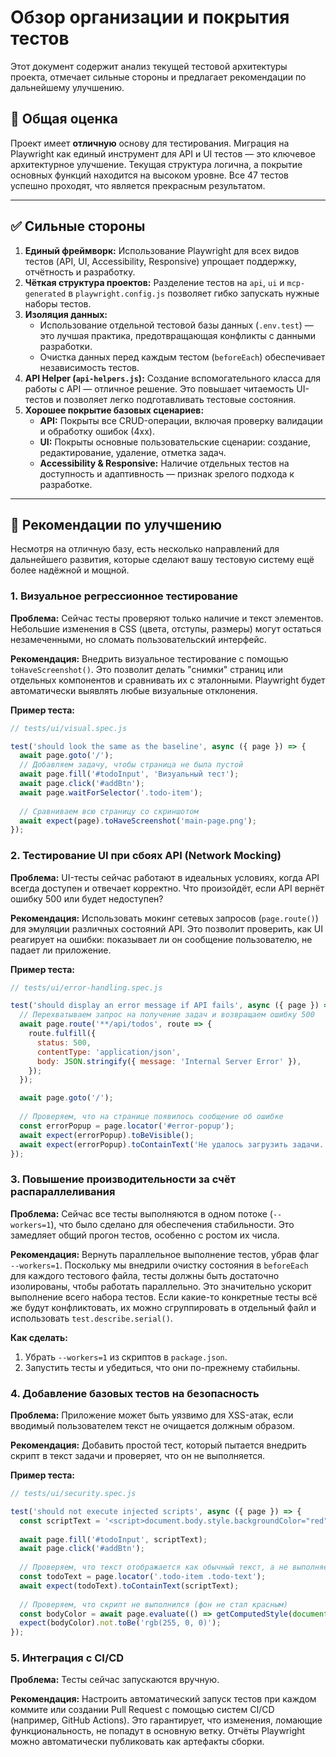 # Обзор организации и покрытия тестов

Этот документ содержит анализ текущей тестовой архитектуры проекта, отмечает сильные стороны и предлагает рекомендации по дальнейшему улучшению.

## 🎯 Общая оценка

Проект имеет **отличную** основу для тестирования. Миграция на Playwright как единый инструмент для API и UI тестов — это ключевое архитектурное улучшение. Текущая структура логична, а покрытие основных функций находится на высоком уровне. Все 47 тестов успешно проходят, что является прекрасным результатом.

---

## ✅ Сильные стороны

1.  **Единый фреймворк:** Использование Playwright для всех видов тестов (API, UI, Accessibility, Responsive) упрощает поддержку, отчётность и разработку.
2.  **Чёткая структура проектов:** Разделение тестов на `api`, `ui` и `mcp-generated` в `playwright.config.js` позволяет гибко запускать нужные наборы тестов.
3.  **Изоляция данных:**
    *   Использование отдельной тестовой базы данных (`.env.test`) — это лучшая практика, предотвращающая конфликты с данными разработки.
    *   Очистка данных перед каждым тестом (`beforeEach`) обеспечивает независимость тестов.
4.  **API Helper (`api-helpers.js`):** Создание вспомогательного класса для работы с API — отличное решение. Это повышает читаемость UI-тестов и позволяет легко подготавливать тестовые состояния.
5.  **Хорошее покрытие базовых сценариев:**
    *   **API:** Покрыты все CRUD-операции, включая проверку валидации и обработку ошибок (4xx).
    *   **UI:** Покрыты основные пользовательские сценарии: создание, редактирование, удаление, отметка задач.
    *   **Accessibility & Responsive:** Наличие отдельных тестов на доступность и адаптивность — признак зрелого подхода к разработке.

---

## 🚀 Рекомендации по улучшению

Несмотря на отличную базу, есть несколько направлений для дальнейшего развития, которые сделают вашу тестовую систему ещё более надёжной и мощной.

### 1. Визуальное регрессионное тестирование

**Проблема:** Сейчас тесты проверяют только наличие и текст элементов. Небольшие изменения в CSS (цвета, отступы, размеры) могут остаться незамеченными, но сломать пользовательский интерфейс.

**Рекомендация:** Внедрить визуальное тестирование с помощью `toHaveScreenshot()`. Это позволит делать "снимки" страниц или отдельных компонентов и сравнивать их с эталонными. Playwright будет автоматически выявлять любые визуальные отклонения.

**Пример теста:**
```javascript
// tests/ui/visual.spec.js

test('should look the same as the baseline', async ({ page }) => {
  await page.goto('/');
  // Добавляем задачу, чтобы страница не была пустой
  await page.fill('#todoInput', 'Визуальный тест');
  await page.click('#addBtn');
  await page.waitForSelector('.todo-item');
  
  // Сравниваем всю страницу со скриншотом
  await expect(page).toHaveScreenshot('main-page.png');
});
```

### 2. Тестирование UI при сбоях API (Network Mocking)

**Проблема:** UI-тесты сейчас работают в идеальных условиях, когда API всегда доступен и отвечает корректно. Что произойдёт, если API вернёт ошибку 500 или будет недоступен?

**Рекомендация:** Использовать мокинг сетевых запросов (`page.route()`) для эмуляции различных состояний API. Это позволит проверить, как UI реагирует на ошибки: показывает ли он сообщение пользователю, не падает ли приложение.

**Пример теста:**
```javascript
// tests/ui/error-handling.spec.js

test('should display an error message if API fails', async ({ page }) => {
  // Перехватываем запрос на получение задач и возвращаем ошибку 500
  await page.route('**/api/todos', route => {
    route.fulfill({
      status: 500,
      contentType: 'application/json',
      body: JSON.stringify({ message: 'Internal Server Error' }),
    });
  });

  await page.goto('/');
  
  // Проверяем, что на странице появилось сообщение об ошибке
  const errorPopup = page.locator('#error-popup');
  await expect(errorPopup).toBeVisible();
  await expect(errorPopup).toContainText('Не удалось загрузить задачи. Попробуйте позже.');
});
```

### 3. Повышение производительности за счёт распараллеливания

**Проблема:** Сейчас все тесты выполняются в одном потоке (`--workers=1`), что было сделано для обеспечения стабильности. Это замедляет общий прогон тестов, особенно с ростом их числа.

**Рекомендация:** Вернуть параллельное выполнение тестов, убрав флаг `--workers=1`. Поскольку мы внедрили очистку состояния в `beforeEach` для каждого тестового файла, тесты должны быть достаточно изолированы, чтобы работать параллельно. Это значительно ускорит выполнение всего набора тестов. Если какие-то конкретные тесты всё же будут конфликтовать, их можно сгруппировать в отдельный файл и использовать `test.describe.serial()`.

**Как сделать:**
1.  Убрать `--workers=1` из скриптов в `package.json`.
2.  Запустить тесты и убедиться, что они по-прежнему стабильны.

### 4. Добавление базовых тестов на безопасность

**Проблема:** Приложение может быть уязвимо для XSS-атак, если вводимый пользователем текст не очищается должным образом.

**Рекомендация:** Добавить простой тест, который пытается внедрить скрипт в текст задачи и проверяет, что он не выполняется.

**Пример теста:**
```javascript
// tests/ui/security.spec.js

test('should not execute injected scripts', async ({ page }) => {
  const scriptText = '<script>document.body.style.backgroundColor="red"</script>';
  
  await page.fill('#todoInput', scriptText);
  await page.click('#addBtn');
  
  // Проверяем, что текст отображается как обычный текст, а не выполняется
  const todoText = page.locator('.todo-item .todo-text');
  await expect(todoText).toContainText(scriptText);
  
  // Проверяем, что скрипт не выполнился (фон не стал красным)
  const bodyColor = await page.evaluate(() => getComputedStyle(document.body).backgroundColor);
  expect(bodyColor).not.toBe('rgb(255, 0, 0)');
});
```

### 5. Интеграция с CI/CD

**Проблема:** Тесты сейчас запускаются вручную.

**Рекомендация:** Настроить автоматический запуск тестов при каждом коммите или создании Pull Request с помощью систем CI/CD (например, GitHub Actions). Это гарантирует, что изменения, ломающие функциональность, не попадут в основную ветку. Отчёты Playwright можно автоматически публиковать как артефакты сборки.
